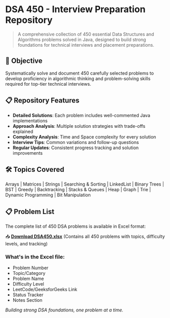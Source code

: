 # DSA 450 - Interview Preparation Repository

> A comprehensive collection of 450 essential Data Structures and Algorithms problems solved in Java, designed to build strong foundations for technical interviews and placement preparations.

## 🎯 Objective
Systematically solve and document 450 carefully selected problems to develop proficiency in algorithmic thinking and problem-solving skills required for top-tier technical interviews.

## 📋 Repository Features
- **Detailed Solutions**: Each problem includes well-commented Java implementations
- **Approach Analysis**: Multiple solution strategies with trade-offs explained
- **Complexity Analysis**: Time and Space complexity for every solution
- **Interview Tips**: Common variations and follow-up questions
- **Regular Updates**: Consistent progress tracking and solution improvements

## 🛠️ Topics Covered
Arrays | Matrices | Strings | Searching & Sorting | LinkedList | Binary Trees | BST | Greedy | Backtracking | Stacks & Queues | Heap | Graph | Trie | Dynamic Programming | Bit Manipulation



## 📋 Problem List

The complete list of 450 DSA problems is available in Excel format:

📥 **[Download DSA450.xlsx](DSA450.xlsx)** (Contains all 450 problems with topics, difficulty levels, and tracking)

### What's in the Excel file:
- Problem Number
- Topic/Category
- Problem Name
- Difficulty Level
- LeetCode/GeeksforGeeks Link
- Status Tracker
- Notes Section

*Building strong DSA foundations, one problem at a time.*
